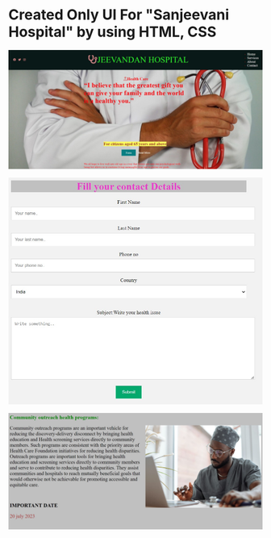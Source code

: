 <h1>Created Only UI For "Sanjeevani Hospital" by using HTML, CSS</h1>


![logo](https://github.com/prajinpatil42/Health-Care/blob/main/Hospital.jpg)

![logo](https://github.com/prajinpatil42/Health-Care/blob/main/Form.jpg)

![logo](https://github.com/prajinpatil42/Health-Care/blob/main/Readmore.jpg)

